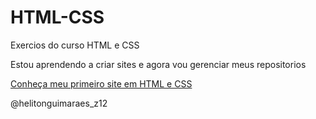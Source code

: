 # HTML-CSS
 Exercios do curso HTML e CSS

Estou aprendendo a criar sites e agora vou gerenciar meus repositorios 

<a href="https://helitongrb.github.io/projeto-android/"> Conheça meu primeiro site em HTML e CSS </a>

@helitonguimaraes_z12